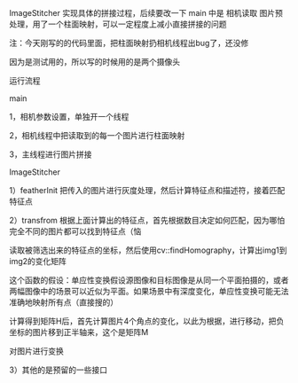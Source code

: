 ImageStitcher 实现具体的拼接过程，后续要改一下
main 中是 相机读取  图片预处理，用了一个柱面映射，可以一定程度上减小直接拼接的问题

注：今天刚写的的代码里面，把柱面映射扔相机线程出bug了，还没修

因为是测试用的，所以写的时候用的是两个摄像头

运行流程

main

1，相机参数设置，单独开一个线程

2，相机线程中把读取到的每一个图片进行柱面映射

3，主线程进行图片拼接

ImageStitcher

1）featherInit 把传入的图片进行灰度处理，然后计算特征点和描述符，接着匹配特征点

2）transfrom 根据上面计算出的特征点，首先根据数目决定如何匹配，因为哪怕完全不同的图片都可以找到特征点（恼

读取被筛选出来的特征点的坐标，然后使用cv::findHomography，计算出img1到img2的变化矩阵

这个函数的假设：单应性变换假设源图像和目标图像是从同一个平面拍摄的，或者两幅图像中的场景可以近似为平面。如果场景中有深度变化，单应性变换可能无法准确地映射所有点（直接搜的）
        
计算得到矩阵H后，首先计算图片4个角点的变化，以此为根据，进行移动，把负坐标的图片移到正半轴来，这个是矩阵M

对图片进行变换

3）其他的是预留的一些接口
